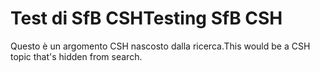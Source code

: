 # <a name="testing-sfb-csh"></a><span data-ttu-id="a7680-101">Test di SfB CSH</span><span class="sxs-lookup"><span data-stu-id="a7680-101">Testing SfB CSH</span></span>

<span data-ttu-id="a7680-102">Questo è un argomento CSH nascosto dalla ricerca.</span><span class="sxs-lookup"><span data-stu-id="a7680-102">This would be a CSH topic that's hidden from search.</span></span>



